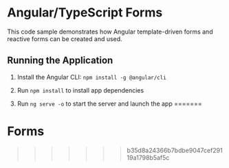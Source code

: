
# Angular/TypeScript Forms

This code sample demonstrates how Angular template-driven forms and 
reactive forms can be created and used.

## Running the Application

1. Install the Angular CLI: `npm install -g @angular/cli`

1. Run `npm install` to install app dependencies

1. Run `ng serve -o` to start the server and launch the app
=======
# Forms
>>>>>>> b35d8a24366b7bdbe9047cef29119a1798b5af5c
